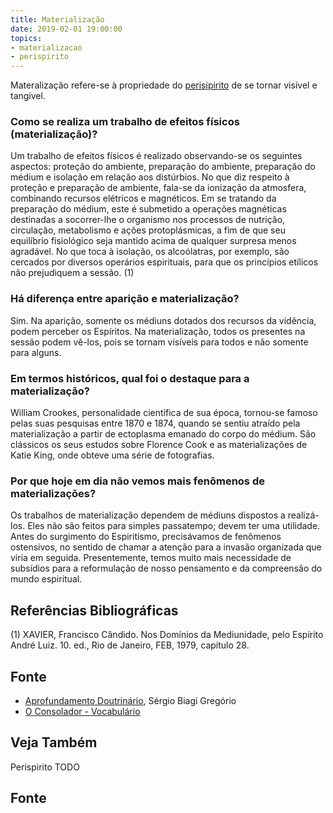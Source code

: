 ```yaml
---
title: Materialização
date: 2019-02-01 19:00:00
topics:
- materializacao
- perispirito
---
```


Materalização refere-se à propriedade do [perisipirito](../perispirito) de se
tornar visível e tangível. 

### Como se realiza um trabalho de efeitos físicos (materialização)?
Um trabalho de efeitos físicos é realizado observando-se os seguintes
aspectos: proteção do ambiente, preparação do ambiente, preparação do
médium e isolação em relação aos distúrbios. No que diz respeito à
proteção e preparação de ambiente, fala-se da ionização da atmosfera,
combinando recursos elétricos e magnéticos. Em se tratando da preparação
do médium, este é submetido a operações magnéticas destinadas a
socorrer-lhe o organismo nos processos de nutrição, circulação,
metabolismo e ações protoplásmicas, a fim de que seu equilíbrio
fisiológico seja mantido acima de qualquer surpresa menos agradável. No
que toca à isolação, os alcoólatras, por exemplo, são cercados por
diversos operários espirituais, para que os princípios etílicos não
prejudiquem a sessão. (1)

### Há diferença entre aparição e materialização?
Sim. Na aparição, somente os médiuns dotados dos recursos da vidência,
podem perceber os Espíritos. Na materialização, todos os presentes na
sessão podem vê-los, pois se tornam visíveis para todos e não somente
para alguns.

### Em termos históricos, qual foi o destaque para a materialização?
William Crookes, personalidade científica de sua época, tornou-se famoso
pelas suas pesquisas entre 1870 e 1874, quando se sentiu atraído pela
materialização a partir de ectoplasma emanado do corpo do médium. São
clássicos os seus estudos sobre Florence Cook e as materializações de
Katie King, onde obteve uma série de fotografias.

### Por que hoje em dia não vemos mais fenômenos de materializações?
Os trabalhos de materialização dependem de médiuns dispostos a
realizá-los. Eles não são feitos para simples passatempo; devem ter uma
utilidade. Antes do surgimento do Espiritismo, precisávamos de fenômenos
ostensivos, no sentido de chamar a atenção para a invasão organizada que
viria em seguida. Presentemente, temos muito mais necessidade de
subsídios para a reformulação de nosso pensamento e da compreensão do
mundo espiritual.

## Referências Bibliográficas
(1) XAVIER, Francisco Cândido. Nos Domínios da Mediunidade, pelo
Espírito André Luiz. 10. ed., Rio de Janeiro, FEB, 1979, capítulo 28.

## Fonte
* [Aprofundamento Doutrinário](https://sites.google.com/view/aprofundamentodoutrinario/ectoplasma-e-materialização), Sérgio Biagi Gregório
* [O Consolador - Vocabulário](http://www.oconsolador.com.br/linkfixo/vocabulario/principal.html)

## Veja Também
Perispirito
TODO

## Fonte
